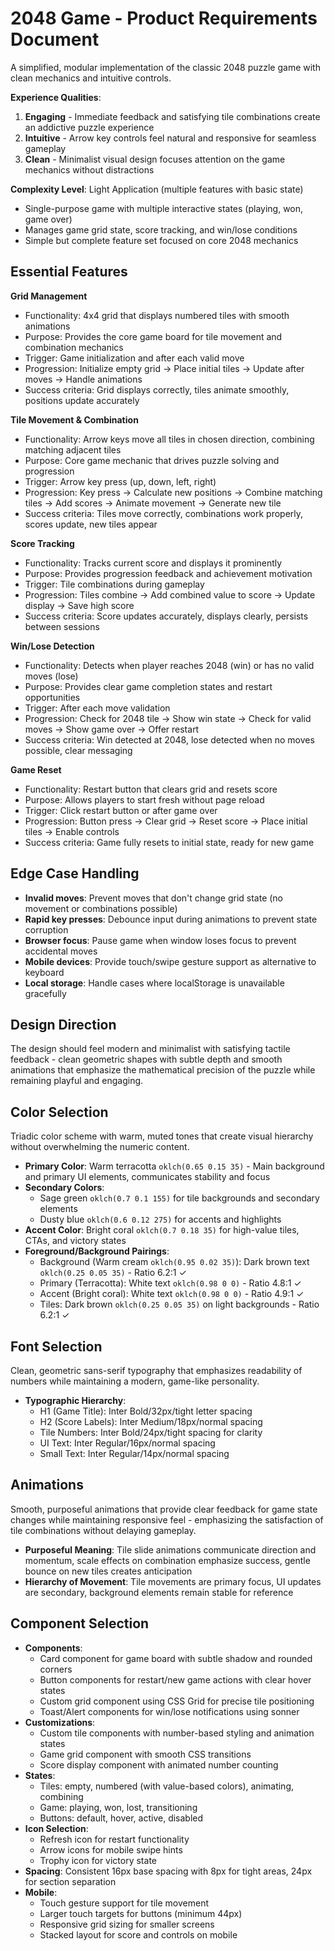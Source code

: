 # 2048 Game - Product Requirements Document

A simplified, modular implementation of the classic 2048 puzzle game with clean mechanics and intuitive controls.

**Experience Qualities**: 
1. **Engaging** - Immediate feedback and satisfying tile combinations create an addictive puzzle experience
2. **Intuitive** - Arrow key controls feel natural and responsive for seamless gameplay
3. **Clean** - Minimalist visual design focuses attention on the game mechanics without distractions

**Complexity Level**: Light Application (multiple features with basic state)
- Single-purpose game with multiple interactive states (playing, won, game over)
- Manages game grid state, score tracking, and win/lose conditions
- Simple but complete feature set focused on core 2048 mechanics

## Essential Features

**Grid Management**
- Functionality: 4x4 grid that displays numbered tiles with smooth animations
- Purpose: Provides the core game board for tile movement and combination mechanics
- Trigger: Game initialization and after each valid move
- Progression: Initialize empty grid → Place initial tiles → Update after moves → Handle animations
- Success criteria: Grid displays correctly, tiles animate smoothly, positions update accurately

**Tile Movement & Combination**
- Functionality: Arrow keys move all tiles in chosen direction, combining matching adjacent tiles
- Purpose: Core game mechanic that drives puzzle solving and progression
- Trigger: Arrow key press (up, down, left, right)
- Progression: Key press → Calculate new positions → Combine matching tiles → Add scores → Animate movement → Generate new tile
- Success criteria: Tiles move correctly, combinations work properly, scores update, new tiles appear

**Score Tracking**
- Functionality: Tracks current score and displays it prominently
- Purpose: Provides progression feedback and achievement motivation
- Trigger: Tile combinations during gameplay
- Progression: Tiles combine → Add combined value to score → Update display → Save high score
- Success criteria: Score updates accurately, displays clearly, persists between sessions

**Win/Lose Detection**
- Functionality: Detects when player reaches 2048 (win) or has no valid moves (lose)
- Purpose: Provides clear game completion states and restart opportunities
- Trigger: After each move validation
- Progression: Check for 2048 tile → Show win state → Check for valid moves → Show game over → Offer restart
- Success criteria: Win detected at 2048, lose detected when no moves possible, clear messaging

**Game Reset**
- Functionality: Restart button that clears grid and resets score
- Purpose: Allows players to start fresh without page reload
- Trigger: Click restart button or after game over
- Progression: Button press → Clear grid → Reset score → Place initial tiles → Enable controls
- Success criteria: Game fully resets to initial state, ready for new game

## Edge Case Handling

- **Invalid moves**: Prevent moves that don't change grid state (no movement or combinations possible)
- **Rapid key presses**: Debounce input during animations to prevent state corruption
- **Browser focus**: Pause game when window loses focus to prevent accidental moves
- **Mobile devices**: Provide touch/swipe gesture support as alternative to keyboard
- **Local storage**: Handle cases where localStorage is unavailable gracefully

## Design Direction

The design should feel modern and minimalist with satisfying tactile feedback - clean geometric shapes with subtle depth and smooth animations that emphasize the mathematical precision of the puzzle while remaining playful and engaging.

## Color Selection

Triadic color scheme with warm, muted tones that create visual hierarchy without overwhelming the numeric content.

- **Primary Color**: Warm terracotta `oklch(0.65 0.15 35)` - Main background and primary UI elements, communicates stability and focus
- **Secondary Colors**: 
  - Sage green `oklch(0.7 0.1 155)` for tile backgrounds and secondary elements
  - Dusty blue `oklch(0.6 0.12 275)` for accents and highlights
- **Accent Color**: Bright coral `oklch(0.7 0.18 35)` for high-value tiles, CTAs, and victory states
- **Foreground/Background Pairings**:
  - Background (Warm cream `oklch(0.95 0.02 35)`): Dark brown text `oklch(0.25 0.05 35)` - Ratio 6.2:1 ✓
  - Primary (Terracotta): White text `oklch(0.98 0 0)` - Ratio 4.8:1 ✓
  - Accent (Bright coral): White text `oklch(0.98 0 0)` - Ratio 4.9:1 ✓
  - Tiles: Dark brown `oklch(0.25 0.05 35)` on light backgrounds - Ratio 6.2:1 ✓

## Font Selection

Clean, geometric sans-serif typography that emphasizes readability of numbers while maintaining a modern, game-like personality.

- **Typographic Hierarchy**:
  - H1 (Game Title): Inter Bold/32px/tight letter spacing
  - H2 (Score Labels): Inter Medium/18px/normal spacing  
  - Tile Numbers: Inter Bold/24px/tight spacing for clarity
  - UI Text: Inter Regular/16px/normal spacing
  - Small Text: Inter Regular/14px/normal spacing

## Animations

Smooth, purposeful animations that provide clear feedback for game state changes while maintaining responsive feel - emphasizing the satisfaction of tile combinations without delaying gameplay.

- **Purposeful Meaning**: Tile slide animations communicate direction and momentum, scale effects on combination emphasize success, gentle bounce on new tiles creates anticipation
- **Hierarchy of Movement**: Tile movements are primary focus, UI updates are secondary, background elements remain stable for reference

## Component Selection

- **Components**: 
  - Card component for game board with subtle shadow and rounded corners
  - Button components for restart/new game actions with clear hover states
  - Custom grid component using CSS Grid for precise tile positioning
  - Toast/Alert components for win/lose notifications using sonner
- **Customizations**: 
  - Custom tile components with number-based styling and animation states
  - Game grid component with smooth CSS transitions
  - Score display component with animated number counting
- **States**: 
  - Tiles: empty, numbered (with value-based colors), animating, combining
  - Game: playing, won, lost, transitioning
  - Buttons: default, hover, active, disabled
- **Icon Selection**: 
  - Refresh icon for restart functionality
  - Arrow icons for mobile swipe hints
  - Trophy icon for victory state
- **Spacing**: Consistent 16px base spacing with 8px for tight areas, 24px for section separation
- **Mobile**: 
  - Touch gesture support for tile movement
  - Larger touch targets for buttons (minimum 44px)
  - Responsive grid sizing for smaller screens
  - Stacked layout for score and controls on mobile